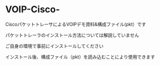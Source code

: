 # VOIP-Cisco-

CiscoパケットトレーサによるVOIPデモ資料&構成ファイル(pkt）です


パケットトレーラのインストール方法については解説していません

ご自身の環境で事前にインストールしてください


インストール後、構成ファイル（pkt）を読み込むことにより使用できます

　
